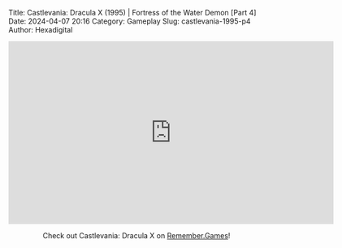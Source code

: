 Title: Castlevania: Dracula X (1995) | Fortress of the Water Demon [Part 4]
Date: 2024-04-07 20:16
Category: Gameplay
Slug: castlevania-1995-p4
Author: Hexadigital

<center><iframe src="https://www.youtube.com/embed/Vyc6C_MMTdo?feature=oembed" allow="accelerometer; autoplay; encrypted-media; gyroscope; picture-in-picture" width="640" height="360" frameborder="0"></iframe>

Check out Castlevania: Dracula X on [Remember.Games]()!</center>
